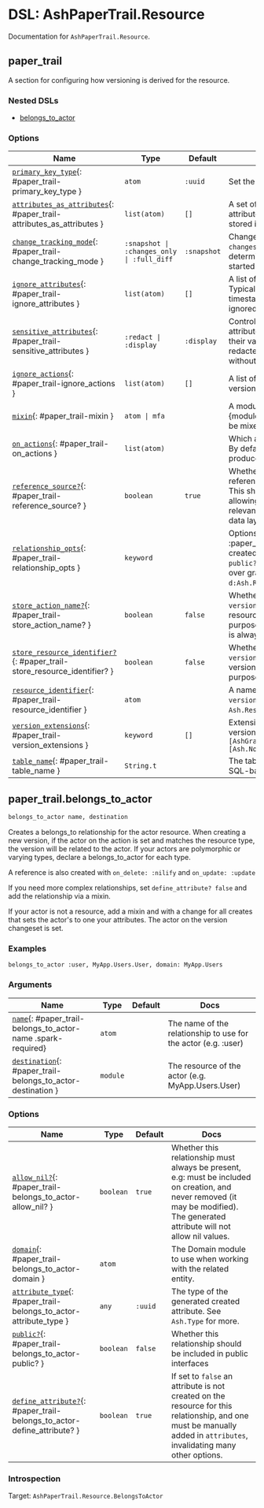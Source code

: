 <!--
This file was generated by Spark. Do not edit it by hand.
-->
# DSL: AshPaperTrail.Resource

Documentation for `AshPaperTrail.Resource`.


## paper_trail
A section for configuring how versioning is derived for the resource.


### Nested DSLs
 * [belongs_to_actor](#paper_trail-belongs_to_actor)





### Options

| Name | Type | Default | Docs |
|------|------|---------|------|
| [`primary_key_type`](#paper_trail-primary_key_type){: #paper_trail-primary_key_type } | `atom` | `:uuid` | Set the type of the column `:id`. |
| [`attributes_as_attributes`](#paper_trail-attributes_as_attributes){: #paper_trail-attributes_as_attributes } | `list(atom)` | `[]` | A set of attributes that should be set as attributes on the version resource, instead of stored in the freeform `changes` map attribute. |
| [`change_tracking_mode`](#paper_trail-change_tracking_mode){: #paper_trail-change_tracking_mode } | `:snapshot \| :changes_only \| :full_diff` | `:snapshot` | Changes are stored in a map attribute called `changes`.  The `change_tracking_mode` determines what's stored. See the getting started guide for more. |
| [`ignore_attributes`](#paper_trail-ignore_attributes){: #paper_trail-ignore_attributes } | `list(atom)` | `[]` | A list of attributes that should be ignored. Typically you'll want to ignore your timestamps. The primary key is always ignored. |
| [`sensitive_attributes`](#paper_trail-sensitive_attributes){: #paper_trail-sensitive_attributes } | `:redact \| :display` | `:display` | Controls the behaviour when sensitive attributes are being versioned. By default their values are versioned, but they can be redacted so that you know they changed without knowing the values. |
| [`ignore_actions`](#paper_trail-ignore_actions){: #paper_trail-ignore_actions } | `list(atom)` | `[]` | A list of actions that should not produce new versions. By default, no actions are ignored. |
| [`mixin`](#paper_trail-mixin){: #paper_trail-mixin } | `atom \| mfa` |  | A module that defines a `using` macro or {module, function, arguments} tuple that will be mixed into the version resource. |
| [`on_actions`](#paper_trail-on_actions){: #paper_trail-on_actions } | `list(atom)` |  | Which actions should produce new versions. By default, all create/update actions will produce new versions. |
| [`reference_source?`](#paper_trail-reference_source?){: #paper_trail-reference_source? } | `boolean` | `true` | Whether or not to create a foreign key reference from the version to the source.  This should be set to `false` if you are allowing actual deletion of data. Only relevant for resources using the AshPostgres data layer. |
| [`relationship_opts`](#paper_trail-relationship_opts){: #paper_trail-relationship_opts } | `keyword` |  | Options to pass to the has_many :paper_trail_versions relationship that is created on this resource. For example, `public?: true` to expose the relationship over graphql. See `d:Ash.Resource.Dsl.relationships.has_many`. |
| [`store_action_name?`](#paper_trail-store_action_name?){: #paper_trail-store_action_name? } | `boolean` | `false` | Whether or not to add the `version_action_name` attribute to the  version resource. This is useful for auditing purposes. The `version_action_type` attribute is always stored. |
| [`store_resource_identifier?`](#paper_trail-store_resource_identifier?){: #paper_trail-store_resource_identifier? } | `boolean` | `false` | Whether or not to add the `version_resource_identifier` attribute to the version resource. This is useful for auditing purposes. |
| [`resource_identifier`](#paper_trail-resource_identifier){: #paper_trail-resource_identifier } | `atom` |  | A name to use for this resource in the `version_resource_identifier`. Defaults to `Ash.Resource.Info.short_name/1`. |
| [`version_extensions`](#paper_trail-version_extensions){: #paper_trail-version_extensions } | `keyword` | `[]` | Extensions that should be used by the version resource. For example: `extensions: [AshGraphql.Resource], notifier: [Ash.Notifiers.PubSub]` |
| [`table_name`](#paper_trail-table_name){: #paper_trail-table_name } | `String.t` |  | The table to use to store versions if using a SQL-based data layer, derived if not set |



## paper_trail.belongs_to_actor
```elixir
belongs_to_actor name, destination
```


Creates a belongs_to relationship for the actor resource. When creating a new version, if the actor on the action is set and
matches the resource type, the version will be related to the actor. If your actors are polymorphic or varying types, declare a
belongs_to_actor for each type.

A reference is also created with `on_delete: :nilify` and `on_update: :update`

If you need more complex relationships, set `define_attribute? false` and add the relationship via a mixin.

If your actor is not a resource, add a mixin and with a change for all creates that sets the actor's to one your attributes.
The actor on the version changeset is set.




### Examples
```
belongs_to_actor :user, MyApp.Users.User, domain: MyApp.Users
```



### Arguments

| Name | Type | Default | Docs |
|------|------|---------|------|
| [`name`](#paper_trail-belongs_to_actor-name){: #paper_trail-belongs_to_actor-name .spark-required} | `atom` |  | The name of the relationship to use for the actor (e.g. :user) |
| [`destination`](#paper_trail-belongs_to_actor-destination){: #paper_trail-belongs_to_actor-destination } | `module` |  | The resource of the actor (e.g. MyApp.Users.User) |
### Options

| Name | Type | Default | Docs |
|------|------|---------|------|
| [`allow_nil?`](#paper_trail-belongs_to_actor-allow_nil?){: #paper_trail-belongs_to_actor-allow_nil? } | `boolean` | `true` | Whether this relationship must always be present, e.g: must be included on creation, and never removed (it may be modified). The generated attribute will not allow nil values. |
| [`domain`](#paper_trail-belongs_to_actor-domain){: #paper_trail-belongs_to_actor-domain } | `atom` |  | The Domain module to use when working with the related entity. |
| [`attribute_type`](#paper_trail-belongs_to_actor-attribute_type){: #paper_trail-belongs_to_actor-attribute_type } | `any` | `:uuid` | The type of the generated created attribute. See `Ash.Type` for more. |
| [`public?`](#paper_trail-belongs_to_actor-public?){: #paper_trail-belongs_to_actor-public? } | `boolean` | `false` | Whether this relationship should be included in public interfaces |
| [`define_attribute?`](#paper_trail-belongs_to_actor-define_attribute?){: #paper_trail-belongs_to_actor-define_attribute? } | `boolean` | `true` | If set to `false` an attribute is not created on the resource for this relationship, and one must be manually added in `attributes`, invalidating many other options. |





### Introspection

Target: `AshPaperTrail.Resource.BelongsToActor`





<style type="text/css">.spark-required::after { content: "*"; color: red !important; }</style>
